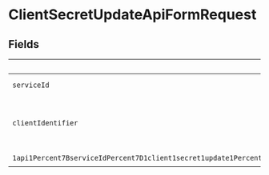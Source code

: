 # ClientSecretUpdateApiFormRequest


## Fields

| Field                                                                                                                                                                                                                                                                                                     | Type                                                                                                                                                                                                                                                                                                      | Required                                                                                                                                                                                                                                                                                                  | Description                                                                                                                                                                                                                                                                                               |
| --------------------------------------------------------------------------------------------------------------------------------------------------------------------------------------------------------------------------------------------------------------------------------------------------------- | --------------------------------------------------------------------------------------------------------------------------------------------------------------------------------------------------------------------------------------------------------------------------------------------------------- | --------------------------------------------------------------------------------------------------------------------------------------------------------------------------------------------------------------------------------------------------------------------------------------------------------- | --------------------------------------------------------------------------------------------------------------------------------------------------------------------------------------------------------------------------------------------------------------------------------------------------------- |
| `serviceId`                                                                                                                                                                                                                                                                                               | *String*                                                                                                                                                                                                                                                                                                  | :heavy_check_mark:                                                                                                                                                                                                                                                                                        | A service ID.                                                                                                                                                                                                                                                                                             |
| `clientIdentifier`                                                                                                                                                                                                                                                                                        | *String*                                                                                                                                                                                                                                                                                                  | :heavy_check_mark:                                                                                                                                                                                                                                                                                        | The client ID or the client ID alias of a client.<br/>                                                                                                                                                                                                                                                    |
| `1api1Percent7BserviceIdPercent7D1client1secret1update1Percent7BclientIdentifierPercent7DPostRequestBodyContentApplication1jsonSchema`                                                                                                                                                                    | [1api1Percent7BserviceIdPercent7D1client1secret1update1Percent7BclientIdentifierPercent7DPostRequestBodyContentApplication1jsonSchema](../../models/components/Oneapi1Percent7BserviceIdPercent7D1client1secret1update1Percent7BclientIdentifierPercent7DPostRequestBodyContentApplication1jsonSchema.md) | :heavy_check_mark:                                                                                                                                                                                                                                                                                        | N/A                                                                                                                                                                                                                                                                                                       |